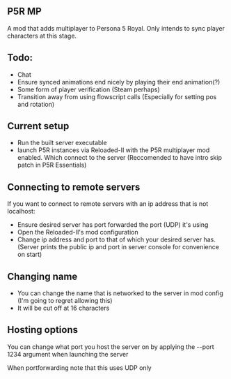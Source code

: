 ## P5R MP
A mod that adds multiplayer to Persona 5 Royal. Only intends to sync player characters at this stage.
## Todo:
+ Chat
+ Ensure synced animations end nicely by playing their end animation(?)
+ Some form of player verification (Steam perhaps)
+ Transition away from using flowscript calls (Especially for setting pos and rotation)
## Current setup
+ Run the built server executable
+ launch P5R instances via Reloaded-II with the P5R multiplayer mod enabled. Which connect to the server
(Reccomended to have intro skip patch in P5R Essentials)
## Connecting to remote servers
If you want to connect to remote servers with an ip address that is not localhost:
+ Ensure desired server has port forwarded the port (UDP) it's using
+ Open the Reloaded-II's mod configuration
+ Change ip address and port to that of which your desired server has. (Server prints the public ip and port in server console for convenience on start)
## Changing name
+ You can change the name that is networked to the server in mod config (I'm going to regret allowing this)
+ It will be cut off at 16 characters
## Hosting options
You can change what port you host the server on by applying the --port 1234 argument when launching the server

When portforwarding note that this uses UDP only


